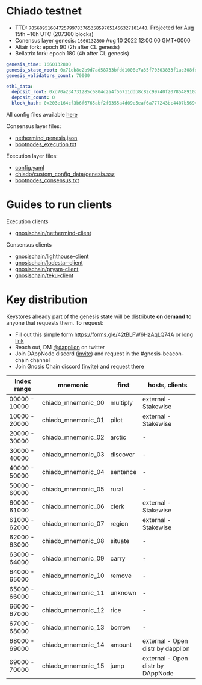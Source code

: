 # Chiado testnet

- TTD: `70560951604725799783765358597051456327101440`. Projected for Aug 15th ~16h UTC (207360 blocks)
- Conensus layer genesis: `1660132800` Aug 10 2022 12:00:00 GMT+0000
- Altair fork: epoch 90 (2h after CL genesis)
- Bellatrix fork: epoch 180 (4h after CL genesis)

```yaml
genesis_time: 1660132800
genesis_state_root: 0x71eb8c2b9d7ad58733bfdd1008e7a35f70303833f1ac308fd53d1b4799f15db7
genesis_validators_count: 70000

eth1_data:
  deposit_root: 0xd70a234731285c6804c2a4f56711ddb8c82c99740f207854891028af34e27e5e
  deposit_count: 0
  block_hash: 0x203e164cf3b6f6765abf2f0355a4d09e5eaf6a777243bc4407b569431cd95cb3
```

All config files available [here](chiado/custom_config_data)

Consensus layer files:

- [nethermind_genesis.json](chiado/custom_config_data/nethermind_genesis.json)
- [bootnodes_execution.txt](chiado/custom_config_data/bootnodes_execution.txt)

Execution layer files:

- [config.yaml](chiado/custom_config_data/config.yaml)
- [chiado/custom_config_data/genesis.ssz](chiado/custom_config_data/genesis.ssz)
- [bootnodes_consensus.txt](chiado/custom_config_data/bootnodes_consensus.txt)

# Guides to run clients

Execution clients

- [gnosischain/nethermind-client](https://github.com/gnosischain/nethermind-client)

Consensus clients

- [gnosischain/lighthouse-client](https://github.com/gnosischain/lighthouse-client)
- [gnosischain/lodestar-client](https://github.com/gnosischain/lodestar-client)
- [gnosischain/prysm-client](https://github.com/gnosischain/prysm-client)
- [gnosischain/teku-client](https://github.com/gnosischain/teku-client)

# Key distribution

Keystores already part of the genesis state will be distribute **on demand** to anyone that requests them. To request:

- Fill out this simple form https://forms.gle/42tBLFW6HzAqLQ74A or [long link](https://docs.google.com/forms/d/e/1FAIpQLSeWfYgWagVBIOeEwn36VO3xm1LYIaL_29oYzf-_071LO6nJXg/viewform?usp=sf_link)
- Reach out, DM [@dapplion](https://twitter.com/dapplion) on twitter
- Join DAppNode discord ([invite](https://discord.gg/c28an8dA5k)) and request in the #gnosis-beacon-chain channel
- Join Gnosis Chain discord ([invite](https://discord.com/invite/3CtNAqVMRV)) and request there

| Index range   | mnemonic           | first    | hosts, clients                    |
| ------------- | ------------------ | -------- | --------------------------------- |
| 00000 - 10000 | chiado_mnemonic_00 | multiply | external - Stakewise              |
| 10000 - 20000 | chiado_mnemonic_01 | pilot    | external - Stakewise              |
| 20000 - 30000 | chiado_mnemonic_02 | arctic   | -                                 |
| 30000 - 40000 | chiado_mnemonic_03 | discover | -                                 |
| 40000 - 50000 | chiado_mnemonic_04 | sentence | -                                 |
| 50000 - 60000 | chiado_mnemonic_05 | rural    | -                                 |
| 60000 - 61000 | chiado_mnemonic_06 | clerk    | external - Stakewise              |
| 61000 - 62000 | chiado_mnemonic_07 | region   | external - Stakewise              |
| 62000 - 63000 | chiado_mnemonic_08 | situate  | -                                 |
| 63000 - 64000 | chiado_mnemonic_09 | carry    | -                                 |
| 64000 - 65000 | chiado_mnemonic_10 | remove   | -                                 |
| 65000 - 66000 | chiado_mnemonic_11 | unknown  | -                                 |
| 66000 - 67000 | chiado_mnemonic_12 | rice     | -                                 |
| 67000 - 68000 | chiado_mnemonic_13 | borrow   | -                                 |
| 68000 - 69000 | chiado_mnemonic_14 | amount   | external - Open distr by dapplion |
| 69000 - 70000 | chiado_mnemonic_15 | jump     | external - Open distr by DAppNode |
